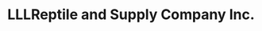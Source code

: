 ---
title: "LLLReptile and Supply Company Inc."
url: /henderson/lllreptile-and-supply-company-inc/
shop: pet
---